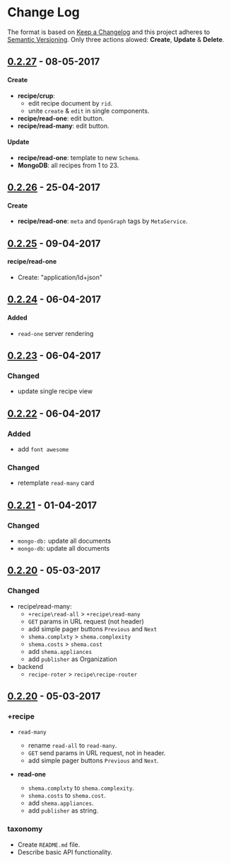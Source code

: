 # Change Log
The format is based on [Keep a Changelog](http://keepachangelog.com/)
and this project adheres to [Semantic Versioning](http://semver.org/).
Only three actions alowed: **Create**, **Update** & **Delete**.

## [0.2.27] - 08-05-2017
#### Create
  - **recipe/crup**:
    * edit recipe document by `rid`.
    * unite `create` & `edit` in single components.
  - **recipe/read-one**: edit button.
  - **recipe/read-many**: edit button.
#### Update
  - **recipe/read-one**: template to new `Schema`.
  - **MongoDB**: all recipes from 1 to 23.

## [0.2.26] - 25-04-2017
#### Create
  - **recipe/read-one**: `meta` and `OpenGraph` tags by `MetaService`.

## [0.2.25] - 09-04-2017
#### recipe/read-one
-  Create: "application/ld+json"

## [0.2.24] - 06-04-2017
#### Added
 - `read-one` server rendering

## [0.2.23] - 06-04-2017
### Changed
 - update single recipe view


## [0.2.22] - 06-04-2017
### Added
 - add `font awesome`

### Changed
 - retemplate `read-many` card

## [0.2.21] - 01-04-2017
### Changed
  - `mongo-db:` update all documents
  - `mongo-db`: update all documents

## [0.2.20] - 05-03-2017
### Changed
  * recipe\read-many:
    - `+recipe\read-all` > `+recipe\read-many`
    - `GET` params in URL request (not header)
    - add simple pager buttons `Previous` and `Next`
    - `shema.complxty` > `shema.complexity`
    - `shema.costs`    > `shema.cost`
    - add `shema.appliances`
    - add `publisher` as Organization
  * backend
    - `recipe-roter` > `recipe\recipe-router` 

## [0.2.20] - 05-03-2017
### +recipe
  * `read-many`
    - rename `read-all` to `read-many`.
    - `GET` send params in URL request, not in header.
    - add simple pager buttons `Previous` and `Next`.
  * **read-one**

    - `shema.complxty` to `shema.complexity`.
    - `shema.costs` to `shema.cost`.
    - add `shema.appliances`.
    - add `publisher` as string.

### taxonomy
  * Create `README.md` file.
  * Describe basic API functionality.

[0.2.27]: https://github.com/khex/legu/compare/v0.2.0...v0.3.0
[0.2.26]: https://github.com/khex/legu/compare/v0.2.0...v0.3.0
[0.2.25]: https://github.com/khex/legu/compare/v0.2.0...v0.3.0
[0.2.24]: https://github.com/khex/legu/compare/v0.1.0...v0.2.0
[0.2.23]: https://github.com/khex/legu/compare/v0.0.8...v0.1.0
[0.2.22]: https://github.com/khex/legu/compare/v0.0.7...v0.0.8
[0.2.21]: https://github.com/khex/legu/compare/v0.0.6...v0.0.7
[0.2.20]: https://github.com/khex/legu/compare/v0.0.5...v0.0.6
